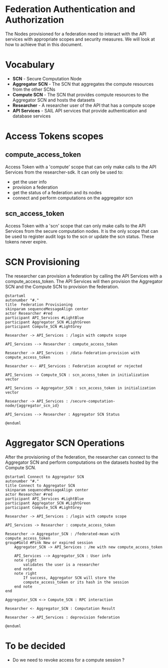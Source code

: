 # Federation Authentication and Authorization

The Nodes provisioned for a federation need to interact with the API services with appropriate scopes and security measures. We will look at how to achieve that in this document.

# Vocabulary

* **SCN** - Secure Computation Node
* **Aggregator SCN** - The SCN that aggregates the compute resources from the other SCNs
* **Compute SCN** - The SCN that provides compute resources to the Aggregator SCN and hosts the datasets
* **Researcher** - A researcher user of the API that has a compute scope
* **API Services** - SAIL API services that provide authentication and database services

# Access Tokens scopes

## compute_access_token
Access Token with a 'compute' scope that can only make calls to the API Services from the researcher-sdk. It can only be used to:
- get the user info
- provision a federation
- get the status of a federation and its nodes
- connect and perform computations on the aggregator scn

## scn_access_token
Access Token with a 'scn' scope that can only make calls to the API Services from the secure computation nodes. It is the only scope that can be used to register audit logs to the scn or update the scn status. These tokens never expire.

# SCN Provisioning

The researcher can provision a federation by calling the API Services with a compute_access_token. The API Services will then provision the Aggregator SCN and the Compute SCN to provision the federation.

```plantuml
@startuml
autonumber "#."
title  Federation Provisioning
skinparam sequenceMessageAlign center
actor Researcher #red
participant API_Services #LightBlue
participant Aggregator_SCN #LightGreen
participant Compute_SCN #LightGrey

Researcher -> API_Services : /login with compute scope

API_Services --> Researcher : compute_access_token

Researcher -> API_Services : /data-federation-provision with compute_access_token

Researcher <-- API_Services : Federation accepted or rejected

API_Services -> Compute_SCN : scn_access_token in initialization vector

API_Services -> Aggregator_SCN : scn_access_token in initialization vector

Researcher -> API_Services : /secure-computation-node/{aggregator_scn_id}

API_Services --> Researcher : Aggregator SCN Status

@enduml
```


# Aggregator SCN Operations

After the provisioning of the federation, the researcher can connect to the Aggregator SCN and perform computations on the datasets hosted by the Compute SCN.

```plantuml
@startuml Connect to Aggregator SCN
autonumber "#."
title Connect to Aggregator SCN
skinparam sequenceMessageAlign center
actor Researcher #red
participant API_Services #LightBlue
participant Aggregator_SCN #LightGreen
participant Compute_SCN #LightGrey

Researcher -> API_Services : /login with compute scope

API_Services -> Researcher : compute_access_token

Researcher -> Aggregator_SCN : /federated-mean with compute_access_token
group#Gold #Pink New or expired session
    Aggregator_SCN -> API_Services : /me with new compute_access_token

    API_Services --> Aggregator_SCN : User info
    note right
        validates the user is a researcher
    end note
    note right
        If success, Aggregator SCN will store the
        compute_access_token or its hash in the session
    end note
end

Aggregator_SCN <-> Compute_SCN : RPC interaction

Researcher <- Aggregator_SCN : Computation Result

Researcher -> API_Services : deprovision federation

@enduml
```

# To be decided
- Do we need to revoke access for a compute session ?
